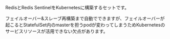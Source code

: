 RedisとRedis SentinelをKubernetesに構築するセットです。

フェイルオーバー&スレーブ再構築まで自動でできますが、フェイルオーバーが起こるとStatefulSet内のmasterを担うpodが変わってしまうためKubernetesのサービスリソースが活用できない欠点があります。